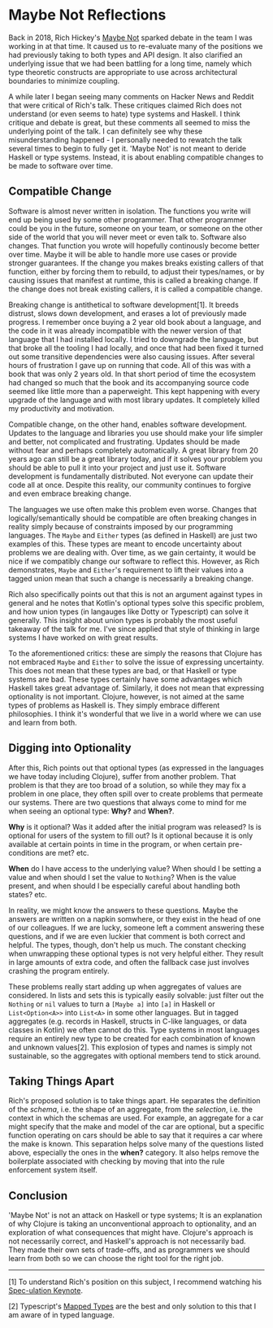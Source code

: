 # Maybe Not Reflections
Back in 2018, Rich Hickey's [Maybe Not](https://www.youtube.com/watch?v=YR5WdGrpoug) sparked debate in the team I was working in at that time. It caused us to re-evaluate many of the positions we had previously taking to both types and API design. It also clarified an underlying issue that we had been battling for a long time, namely which type theoretic constructs are appropriate to use across architectural boundaries to minimize coupling.

A while later I began seeing many comments on Hacker News and Reddit that were critical of Rich's talk. These critiques claimed Rich does not understand (or even seems to hate) type systems and Haskell. I think critique and debate is great, but these comments all seemed to miss the underlying point of the talk. I can definitely see why these misunderstanding happened - I personally needed to rewatch the talk several times to begin to fully get it. 'Maybe Not' is not meant to deride Haskell or type systems. Instead, it is about enabling compatible changes to be made to software over time.

## Compatible Change
Software is almost never written in isolation. The functions you write will end up being used by some other programmer. That other programmer could be you in the future, someone on your team, or someone on the other side of the world that you will never meet or even talk to. Software also changes. That function you wrote will hopefully continously become better over time. Maybe it will be able to handle more use cases or provide stronger guarantees. If the change you makes breaks existing callers of that function, either by forcing them to rebuild, to adjust their types/names, or by causing issues that manifest at runtime, this is called a breaking change. If the change does not break existing callers, it is called a compatible change.

Breaking change is antithetical to software development[1]. It breeds distrust, slows down development, and erases a lot of previously made progress. I remember once buying a 2 year old book about a language, and the code in it was already incompatible with the newer version of that language that I had installed locally. I tried to downgrade the language, but that broke all the tooling I had locally, and once that had been fixed it turned out some transitive dependencies were also causing issues. After several hours of frustration I gave up on running that code. All of this was with a book that was only 2 years old. In that short period of time the ecosystem had changed so much that the book and its accompanying source code seemed like little more than a paperweight. This kept happening with every upgrade of the language and with most library updates. It completely killed my productivity and motivation.

Compatible change, on the other hand, enables software development. Updates to the language and libraries you use should make your life simpler and better, not complicated and frustrating. Updates should be made without fear and perhaps completely automatically. A great library from 20 years ago can still be a great library today, and if it solves your problem you should be able to pull it into your project and just use it. Software development is fundamentally distributed. Not everyone can update their code all at once. Despite this reality, our community continues to forgive and even embrace breaking change.

The languages we use often make this problem even worse. Changes that logically/semantically should be compatible are often breaking changes in reality simply because of constraints imposed by our programming languages. The `Maybe` and `Either` types (as defined in Haskell) are just two examples of this. These types are meant to encode uncertainty about problems we are dealing with. Over time, as we gain certainty, it would be nice if we compatibly change our software to reflect this. However, as Rich demonstrates, `Maybe` and `Either`'s requirement to lift their values into a tagged union mean that such a change is necessarily a breaking change.

Rich also specifically points out that this is not an argument against types in general and he notes that Kotlin's optional types solve this specific problem, and how union types (in langauges like Dotty or Typescript) can solve it generally. This insight about union types is probably the most useful takeaway of the talk for me. I've since applied that style of thinking in large systems I have worked on with great results. 

To the aforementioned critics: these are simply the reasons that Clojure has not embraced `Maybe` and `Either` to solve the issue of expressing uncertainty. This does not mean that these types are bad, or that Haskell or type systems are bad. These types certainly have some advantages which Haskell takes great advantage of.  Similarly, it does not mean that expressing optionality is not important. Clojure, however, is not aimed at the same types of problems as Haskell is. They simply embrace different philosophies. I think it's wonderful that we live in a world where we can use and learn from both.

## Digging into Optionality
After this, Rich points out that optional types (as expressed in the languages we have today including Clojure), suffer from another problem. That problem is that they are too broad of a solution, so while they may fix a problem in one place, they often spill over to create problems that permeate our systems. There are two questions that always come to mind for me when seeing an optional type: **Why?** and **When?**.

**Why** is it optional? Was it added after the initial program was released? Is is optional for users of the system to fill out? Is it optional because it is only available at certain points in time in the program, or when certain pre-conditions are met? etc.

**When** do I have access to the underlying value? When should I be setting a value and when should I set the value to `Nothing`? When is the value present, and when should I be especially careful about handling both states? etc.

In reality, we might know the answers to these questions. Maybe the answers are written on a napkin somwhere, or they exist in the head of one of our colleagues. If we are lucky, someone left a comment answering these questions, and if we are even luckier that comment is both correct and helpful. The types, though, don't help us much. The constant checking when unwrapping these optional types is not very helpful either. They result in large amounts of extra code, and often the fallback case just involves crashing the program entirely.

These problems really start adding up when aggregates of values are considered. In lists and sets this is typically easily solvable: just filter out the `Nothing` or `nil` values to turn a `[Maybe a]` into `[a]` in Haskell or `List<Option<A>>` into `List<A>` in some other languages. But in tagged aggregates (e.g. records in Haskell, structs in C-like languages, or data classes in Kotlin) we often cannot do this. Type systems in most languages require an entirely new type to be created for each combination of known and unknown values[2]. This explosion of types and names is simply not sustainable, so the aggregates with optional members tend to stick around.

## Taking Things Apart
Rich's proposed solution is to take things apart. He separates the definition of the *schema*, i.e. the shape of an aggregate, from the *selection*, i.e. the context in which the schemas are used. For example, an aggregate for a car might specify that the make and model of the car are optional, but a specific function operating on cars should be able to say that it requires a car where the make is known. This separation helps solve many of the questions listed above, especially the ones in the **when?** category. It also helps remove the boilerplate associated with checking by moving that into the rule enforcement system itself.

## Conclusion

'Maybe Not' is not an attack on Haskell or type systems; It is an explanation of why Clojure is taking an unconventional approach to optionality, and an exploration of what consequences that might have. Clojure's approach is not necessarily correct, and Haskell's approach is not necessarily bad. They made their own sets of trade-offs, and as programmers we should learn from both so we can choose the right tool for the right job.

---------------------------------------------------------

[1] To understand Rich's position on this subject, I recommend watching his [Spec-ulation Keynote](https://www.youtube.com/watch?v=oyLBGkS5ICk). 

[2] Typescript's [Mapped Types](https://www.typescriptlang.org/docs/handbook/advanced-types.html#mapped-types) are the best and only solution to this that I am aware of in typed language.
